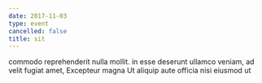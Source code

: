 ```yaml
---
date: 2017-11-03
type: event
cancelled: false
title: sit
---
```

commodo reprehenderit nulla mollit. in esse deserunt ullamco veniam, ad velit fugiat amet, Excepteur magna Ut aliquip aute officia nisi eiusmod ut